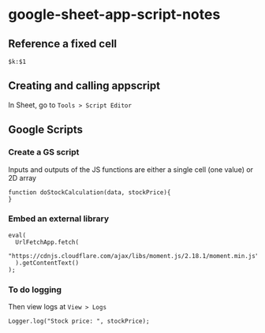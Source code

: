 # google-sheet-app-script-notes

## Reference a fixed cell
```
$k:$1
```

## Creating and calling appscript
In Sheet, go to `Tools > Script Editor`

## Google Scripts

### Create a GS script
Inputs and outputs of the JS functions are either a single cell (one value) or 2D array
```
function doStockCalculation(data, stockPrice){
}
```

### Embed an external library
```
eval(
  UrlFetchApp.fetch(
    "https://cdnjs.cloudflare.com/ajax/libs/moment.js/2.18.1/moment.min.js"
  ).getContentText()
);
```

### To do logging
Then view logs at `View > Logs`
```
Logger.log("Stock price: ", stockPrice);
```
